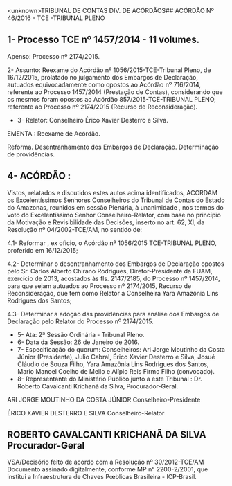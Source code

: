 &lt;unknown&gt;TRIBUNAL DE CONTAS DIV. DE ACÓRDÃOS## ACÓRDÃO Nº 46/2016 - TCE -TRIBUNAL PLENO

## 1- Processo TCE nº 1457/2014 - 11 volumes.

Apenso: Processo nº 2174/2015.

2- Assunto: Reexame do Acórdão nº 1056/2015-TCE-Tribunal Pleno, de 16/12/2015, prolatado no  julgamento  dos  Embargos  de  Declaração,  autuados  equivocadamente  como  opostos  ao Acórdão nº 716/2014, referente ao Processo 1457/2014 (Prestação de Contas), considerando que  os  mesmos  foram  opostos  ao  Acórdão  857/2015-TCE-TRIBUNAL  PLENO,  referente  ao Processo nº 2174/2015 (Recurso de Reconsideração).

- 3- Relator: Conselheiro Érico Xavier Desterro e Silva.

EMENTA : Reexame de Acórdão.

Reforma. Desentranhamento dos Embargos de Declaração. Determinação de providências.

## 4- ACÓRDÃO :

Vistos, relatados e discutidos estes autos acima identificados, ACORDAM os Excelentíssimos  Senhores  Conselheiros  do  Tribunal  de  Contas  do  Estado  do  Amazonas, reunidos em sessão Plenária, à unanimidade , nos termos do voto do Excelentíssimo Senhor Conselheiro-Relator, com  base  no  princípio  da  Motivação  e  Revisibilidade  das  Decisões, inserto no art. 62, XI, da Resolução nº 04/2002-TCE/AM, no sentido de:

4.1-  Reformar ,  ex  oficio,  o  Acórdão  nº  1056/2015  TCE-TRIBUNAL  PLENO, proferido em 16/12/2015;

4.2- Determinar o desentranhamento dos Embargos de Declaração opostos pelo  Sr.  Carlos  Alberto  Chirano  Rodrigues,  Diretor-Presidente  da  FUAM,  exercício  de  2013, acostados às fls. 2147/2185, do Processo nº 1457/2014, para que sejam autuados ao Processo nº 2174/2015,  Recurso  de  Reconsideração,  que  tem  como  Relator  a  Conselheira  Yara Amazônia Lins Rodrigues dos Santos;

4.3-  Determinar a  adoção  das  providências  para  análise  dos  Embargos  de Declaração pelo Relator do Processo nº 2174/2015.

- 5- Ata: 2ª Sessão Ordinária - Tribunal Pleno.
- 6- Data da Sessão: 26 de Janeiro de 2016.
- 7- Especificação do quorum: Conselheiros: Ari Jorge Moutinho da Costa Júnior (Presidente), Julio Cabral, Érico Xavier Desterro e Silva, Josué Cláudio de Souza Filho, Yara Amazônia Lins Rodrigues dos Santos, Mario Manoel Coelho de Mello e Alípio Reis Firmo Filho (convocado).
- 8-  Representante  do  Ministério  Público  junto  a  este  Tribunal :  Dr.  Roberto  Cavalcanti Krichanã da Silva, Procurador-Geral.

ARI JORGE MOUTINHO DA COSTA JÚNIOR Conselheiro-Presidente

ÉRICO XAVIER DESTERRO E SILVA Conselheiro-Relator

## ROBERTO CAVALCANTI KRICHANÃ DA SILVA Procurador-Geral

VSA/Decisório feito de acordo com a Resolução nº 30/2012-TCE/AM Documento assinado digitalmente, conforme MP n° 2200-2/2001, que institui a Infraestrutura de Chaves Pœblicas Brasileira - ICP-Brasil.